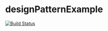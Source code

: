 # designPatternExample
[![Build Status](https://travis-ci.org/SkyeYeh/designPatternExample.svg?branch=master)](https://travis-ci.org/SkyeYeh/designPatternExample)
